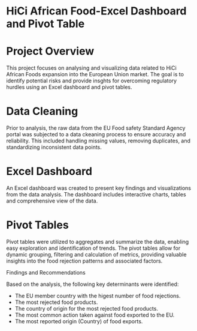 # HiCi African Food-Excel Dashboard and Pivot Table
# Project Overview

This project focuses on analysing and visualizing data related to HiCi African Foods expansion into the European Union market. The goal is to identify potential risks and provide insghts for overcoming regulatory hurdles using an Excel dashboard and pivot tables.
# Data Cleaning 

Prior to analysis, the raw data from the EU Food safety Standard Agency portal was subjected to a data ckeaning process to ensure accuracy and reliability. This included handling missing values, removing duplicates, and standardizing inconsistent data points.

# Excel Dashboard

An Excel dashboard was created to present key findings and visualizations from the data analysis. The dashboard includes interactive charts, tables and comprehensive view of the data.

# Pivot Tables

Pivot tables were utilized to aggregates and summarize the data, enabling easy exploration and identification of trends. The pivot tables allow for dynamic grouping, filtering and calculation of metrics, providing valuable insights into the food rejection patterns and associated factors. 

Findings and Recommendations

Based on the analysis, the following key determinants were identified:
  * The EU member country with the higest number of food rejections.
  * The most rejected food products.
  * The country of origin for the most rejected food products.
  * The most common action taken against food exported to the EU.
  * The most reported origin (Country) of food exports.
